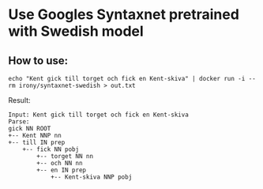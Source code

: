 # Use Googles Syntaxnet pretrained with Swedish model

## How to use:

    echo "Kent gick till torget och fick en Kent-skiva" | docker run -i --rm irony/syntaxnet-swedish > out.txt

Result:

    Input: Kent gick till torget och fick en Kent-skiva
    Parse:
    gick NN ROOT
    +-- Kent NNP nn
    +-- till IN prep
        +-- fick NN pobj
            +-- torget NN nn
            +-- och NN nn
            +-- en IN prep
                +-- Kent-skiva NNP pobj
